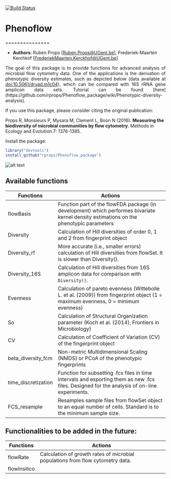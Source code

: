 [![Build Status](https://travis-ci.org/rprops/Phenoflow_package.svg?branch=master)](https://travis-ci.org/rprops/Phenoflow_package)
# Phenoflow
===============
- **Authors**: Ruben Props [Ruben.Props@UGent.be], Frederiek-Maarten Kerchkof [FrederiekMaarten.Kerckhof@UGent.be]

<p align="justify">The goal of this package is to provide functions for advanced analysis of microbial flow cytometry data. One of the applications is the derivation of phenotypic diversity estimates, such as depicted below (data available at <a href="http://datadryad.org/resource/doi:10.5061/dryad.m1c04"> doi:10.5061/dryad.m1c04</a>), which can be compared with 16S rRNA gene amplicon data sets. Tutorial can be found 
[here](https://github.com/rprops/Phenoflow_package/wiki/Phenotypic-diversity-analysis).
</p>

If you use this package, please consider citing the original publication:  

Props R, Monsieurs P, Mysara M, Clement L, Boon N (2016). **Measuring the biodiversity of microbial communities by flow cytometry**. Methods in Ecology and Evolution 7: 1376-1385.

Install the package:
```R
library("devtools")
install_github("rprops/Phenoflow_package")
```

![alt text][logo]

[logo]: https://github.com/rprops/PhenoFlow/blob/master/Animation_low_res.gif "Figure 1"

## Available functions

Functions  | Actions
------------| -----------
flowBasis | Function part of the flowFDA package (in development) which performes bivariate kernel density estimations on the phenotypic parameters
Diversity | Calculation of Hill diversities of order 0, 1 and 2 from fingerprint object
Diversity_rf | More accurate (i.e., smaller errors) calculation of Hill diversities from flowSet. It is slower than Diversity().
Diversity_16S | Calculation of Hill diversities from 16S amplicon data for comparison with <code>Diversity()</code>. 
Evenness | Calculation of pareto evenness (Wittebolle L. et al. (2009)) from fingerprint object (1 = maximum evenness, 0 = minimum evenness)
So | Calculation of Structural Organization parameter (Koch et al. (2014), Frontiers in Microbiology)
CV | Calculation of Coefficient of Variation (CV) of the fingerprint object
beta_diversity_fcm | Non-metric Multidimensional Scaling (NMDS) or PCoA of the phenotypic fingerprints
time_discretization | Function for subsetting .fcs files in time intervals and exporting them as new .fcs files. Designed for the analysis of on-line experiments.
FCS_resample | Resamples sample files from flowSet object to an equal number of cells. Standard is to the minimum sample size.


## Functionalities to be added in the future:
Functions  | Actions
------------| -----------
flowRate | Calculation of growth rates of microbial populations from flow cytometry data.
flowInsilico | 
